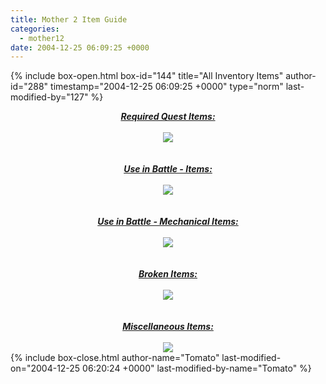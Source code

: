 ```yaml
---
title: Mother 2 Item Guide
categories:
  - mother12
date: 2004-12-25 06:09:25 +0000
---
```

{% include box-open.html box-id="144" title="All Inventory Items" author-id="288" timestamp="2004-12-25 06:09:25 +0000" type="norm" last-modified-by="127" %}
<center>
<B><I><U>Required Quest Items:</U></I></B>
<br /><br /><img src="requiredquestitems.jpg" /><BR />
<br /><br /><B><I><U>Use in Battle - Items:</U></I></B>
<br /><br /><img src="battleitems.jpg" /><BR />
<br /><br /><B><I><U>Use in Battle - Mechanical Items:</U></I></B>
<br /><br /><img src="mechbattleitems.jpg" /><BR />
<br /><br /><B><I><U>Broken Items:</U></I></B>
<br /><br /><img src="brokenitems.jpg" /><BR />
<br /><br /><B><I><U>Miscellaneous Items:</U></I></B>
<br /><br /><img src="miscitems.jpg" />
</center>
{% include box-close.html author-name="Tomato" last-modified-on="2004-12-25 06:20:24 +0000" last-modified-by-name="Tomato" %}
